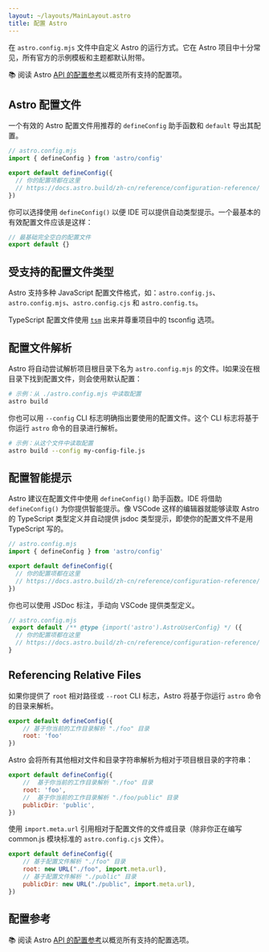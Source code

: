 ```yaml
---
layout: ~/layouts/MainLayout.astro
title: 配置 Astro
---
```


在 `astro.config.mjs` 文件中自定义 Astro 的运行方式。它在 Astro 项目中十分常见，所有官方的示例模板和主题都默认附带。

📚 阅读 Astro [API 的配置参考](/zh-cn/reference/configuration-reference/)以概览所有支持的配置项。

## Astro 配置文件

一个有效的 Astro 配置文件用推荐的 `defineConfig` 助手函数和 `default` 导出其配置。

```js
// astro.config.mjs
import { defineConfig } from 'astro/config'

export default defineConfig({
  // 你的配置项都在这里
  // https://docs.astro.build/zh-cn/reference/configuration-reference/
})
```

你可以选择使用 `defineConfig()` 以便 IDE 可以提供自动类型提示。一个最基本的有效配置文件应该是这样：

```js
// 最基础完全空白的配置文件
export default {}
```

## 受支持的配置文件类型

Astro 支持多种 JavaScript 配置文件格式，如：`astro.config.js`、`astro.config.mjs`、`astro.config.cjs` 和 `astro.config.ts`。

TypeScript 配置文件使用 [`tsm`](https://github.com/lukeed/tsm) 出来并尊重项目中的 tsconfig 选项。

## 配置文件解析

Astro 将自动尝试解析项目根目录下名为 `astro.config.mjs` 的文件。I如果没在根目录下找到配置文件，则会使用默认配置：

```bash
# 示例：从 ./astro.config.mjs 中读取配置
astro build
```

你也可以用 `--config` CLI 标志明确指出要使用的配置文件。这个 CLI 标志将基于你运行 `astro` 命令的目录进行解析。

```bash
# 示例：从这个文件中读取配置
astro build --config my-config-file.js
```

## 配置智能提示

Astro 建议在配置文件中使用 `defineConfig()` 助手函数。IDE 将借助 `defineConfig()` 为你提供智能提示。像 VSCode 这样的编辑器就能够读取 Astro 的 TypeScript 类型定义并自动提供 jsdoc 类型提示，即使你的配置文件不是用 TypeScript 写的。

```js
// astro.config.mjs
import { defineConfig } from 'astro/config'

export default defineConfig({
  // 你的配置项都在这里
  // https://docs.astro.build/zh-cn/reference/configuration-reference/
})
```

你也可以使用 JSDoc 标注，手动向 VSCode 提供类型定义。

```js
// astro.config.mjs
 export default /** @type {import('astro').AstroUserConfig} */ ({
  // 你的配置项都在这里
  // https://docs.astro.build/zh-cn/reference/configuration-reference/
}
```

## Referencing Relative Files

如果你提供了 `root` 相对路径或 `--root` CLI 标志，Astro 将基于你运行 `astro` 命令的目录来解析。

```js
export default defineConfig({
    // 基于你当前的工作目录解析 "./foo" 目录
    root: 'foo'
})
```

Astro 会将所有其他相对文件和目录字符串解析为相对于项目根目录的字符串：

```js
export default defineConfig({
    //  基于你当前的工作目录解析 "./foo" 目录
    root: 'foo',
    //  基于你当前的工作目录解析 "./foo/public" 目录
    publicDir: 'public',
})
```

使用 `import.meta.url` 引用相对于配置文件的文件或目录（除非你正在编写 common.js 模块标准的 `astro.config.cjs` 文件）。

```js
export default defineConfig({
    // 基于配置文件解析 "./foo" 目录
    root: new URL("./foo", import.meta.url),
    // 基于配置文件解析 "./public" 目录
    publicDir: new URL("./public", import.meta.url),
})
```

## 配置参考

📚 阅读 Astro [API 的配置参考](/zh-cn/reference/configuration-reference/)以概览所有支持的配置选项。
